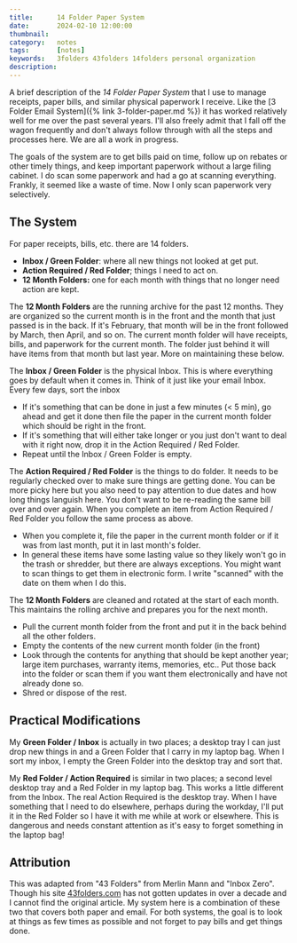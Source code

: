 ```yaml
---
title: 		14 Folder Paper System
date: 		2024-02-10 12:00:00
thumbnail:
category:   notes
tags: 		[notes]
keywords:	3folders 43folders 14folders personal organization
description:
---
```

A brief description of the *14 Folder Paper System* that I use to manage receipts, paper bills, and similar physical paperwork I receive. Like the [3 Folder Email System]({% link 3-folder-paper.md %}) it has worked relatively well for me over the past several years. I'll also freely admit that I fall off the wagon frequently and don't always follow through with all the steps and processes here. We are all a work in progress.

The goals of the system are to get bills paid on time, follow up on rebates or other timely things, and keep important paperwork without a large filing cabinet. I do scan some paperwork and had a go at scanning everything. Frankly, it seemed like a waste of time. Now I only scan paperwork very selectively.

## The System

For paper receipts, bills, etc. there are 14 folders.

- **Inbox / Green Folder**: where all new things not looked at get put.
- **Action Required / Red Folder**; things I need to act on.
- **12 Month Folders:** one for each month with things that no longer need action are kept.

The **12 Month Folders** are the running archive for the past 12 months. They are organized so the current month is in the front and the month that just passed is in the back. If it's February, that month will be in the front followed by March, then April, and so on. The current month folder will have receipts, bills, and paperwork for the current month. The folder just behind it will have items from that month but last year. More on maintaining these below.

The **Inbox / Green Folder** is the physical Inbox. This is where everything goes by default when it comes in. Think of it just like your email Inbox. Every few days, sort the inbox

- If it's something that can be done in just a few minutes (< 5 min), go ahead and get it done then file the paper in the current month folder which should be right in the front.
- If it's something that will either take longer or you just don't want to deal with it right now, drop it in the Action Required / Red Folder.
- Repeat until the Inbox / Green Folder is empty.

The **Action Required / Red Folder** is the things to do folder. It needs to be regularly checked over to make sure things are getting done. You can be more picky here but you also need to pay attention to due dates and how long things languish here. You don't want to be re-reading the same bill over and over again. When you complete an item from Action Required / Red Folder you follow the same process as above.

- When you complete it, file the paper in the current month folder or if it was from last month, put it in last month's folder.
- In general these items have some lasting value so they likely won't go in the trash or shredder, but there are always exceptions. You might want to scan things to get them in electronic form. I write "scanned" with the date on them when I do this.

The **12 Month Folders** are cleaned and rotated at the start of each month. This maintains the rolling archive and prepares you for the next month.

- Pull the current month folder from the front and put it in the back behind all the other folders.
- Empty the contents of the new current month folder (in the front)
- Look through the contents for anything that should be kept another year; large item purchases, warranty items, memories, etc.. Put those back into the folder or scan them if you want them electronically and have not already done so.
- Shred or dispose of the rest.

## Practical Modifications

My **Green Folder / Inbox** is actually in two places; a desktop tray I can just drop new things in and a Green Folder that I carry in my laptop bag. When I sort my inbox, I empty the Green Folder into the desktop tray and sort that.

My **Red Folder / Action Required** is similar in two places; a second level desktop tray and a Red Folder in my laptop bag. This works a little different from the Inbox. The real Action Required is the desktop tray. When I have something that I need to do elsewhere, perhaps during the workday, I'll put it in the Red Folder so I have it with me while at work or elsewhere. This is dangerous and needs constant attention as it's easy to forget something in the laptop bag!

## Attribution

This was adapted from "43 Folders" from Merlin Mann and "Inbox Zero". Though his site [43folders.com](https://www.43folders.com) has not gotten updates in over a decade and I cannot find the original article. My system here is a combination of these two that covers both paper and email. For both systems, the goal is to look at things as few times as possible and not forget to pay bills and get things done.
